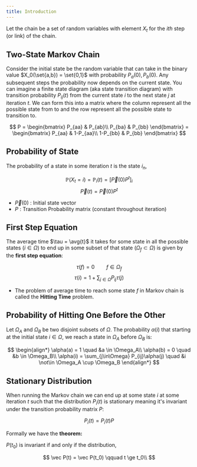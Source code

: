 ```yaml
---
title: Introduction
---
```


Let the chain be a set of random variables with element $X_t$ for the $ith$ step (or link) of the chain.

## Two-State Markov Chain

Consider the initial state be the random variable that can take in the binary value $X_0(\set{a,b}) = \set{0,1}$ with probability $P_a(0), P_b(0)$. Any subsequent steps the probability now depends on the current state. You can imagine a finite state diagram (aka state transition diagram) with transition probability $P_{ij}(t)$ from the current state $i$ to the next state $j$ at iteration $t$. We can form this into a matrix where the column represent all the possible state from to and the row represent all the possible state to transition to.

$$
P =
\begin{bmatrix}
    P_{aa} & P_{ab}\\
    P_{ba} & P_{bb}
\end{bmatrix} =
\begin{bmatrix}
    P_{aa} & 1-P_{aa}\\
    1-P_{bb} & P_{bb}
\end{bmatrix}
$$

## Probability of State

The probability of a state in some iteration $t$ is the state $i_n$,

$$ \mathbb P(X_t = i) = \mathbb P_i(t) = \left[\vec P(0)  P^t\right]_{i} $$
$$\vec P(t) = \vec P(0) P^t$$

* $\vec P(0)$ : Initial state vector
* $P$ : Transition Probability matrix (constant throughout iteration)

## First Step Equation

The average time $\tau = \avg{t}$ it takes for some state in all the possible states ($i \in \Omega$) to end up in some subset of that state ($\Omega_f \subset \Omega$) is given by the **first step equation**:

$$ \tau(f) = 0 \qquad f \in \Omega_f$$
$$ \tau(i) = 1 + \sum_{j \in \Omega} P_{ij}\tau(j) $$

* The problem of average time to reach some state $f$ in Markov chain is called the **Hitting Time** problem.

## Probability of Hitting One Before the Other

Let $\Omega_A$ and $\Omega_B$ be two disjoint subsets of $\Omega$. The probability $\alpha(i)$ that starting at the initial state $i \in \Omega$, we reach a state in $\Omega_A$ before $\Omega_B$ is:

$$
\begin{align*}
    \alpha(a) = 1 \quad &a \in \Omega_A\\
    \alpha(b) = 0 \quad &b \in \Omega_B\\
    \alpha(i) = \sum_{j\in\Omega} P_{ij}\alpha(j) \quad &i \not\in \Omega_A \cup \Omega_B
\end{align*}
$$

## Stationary Distribution

When running the Markov chain we can end up at some state $i$ at some iteration $t$ such that the distribution $P_i(t)$ is stationary meaning it's invariant under the transition probability matrix $P$:

$$
P_i(t) = P_i(t)P
$$

Formally we have the **theorem:**

$P(t_0)$ is invariant if and only if the distribution,

$$
\vec P(t) = \vec P(t_0) \qquad t \ge t_0\\
$$